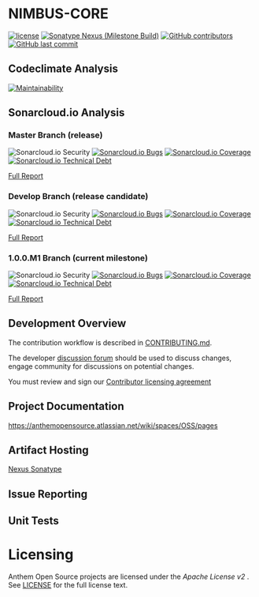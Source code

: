 
# NIMBUS-CORE
[![license](https://img.shields.io/github/license/openanthem/nimbus-core.svg?style=for-the-badge)]() 
[![Sonatype Nexus (Milestone Build)](https://img.shields.io/nexus/s/https/oss.sonatype.org/com.antheminc.oss/nimbus-core.svg?style=for-the-badge)](https://oss.sonatype.org/#nexus-search;quick~com.antheminc.oss)
[![GitHub contributors](https://img.shields.io/github/contributors/openanthem/nimbus-core.svg?style=for-the-badge)]()
[![GitHub last commit](https://img.shields.io/github/last-commit/openanthem/nimbus-core.svg?style=for-the-badge)]()

## Codeclimate Analysis

[![Maintainability](https://api.codeclimate.com/v1/badges/c6e5a784163a6ce69242/maintainability)](https://codeclimate.com/github/openanthem/nimbus-core/maintainability)

## Sonarcloud.io Analysis

### Master Branch (release)

![Sonarcloud.io Security](https://sonarcloud.io/api/project_badges/measure?project=openanthem%3Animbus-core-master&metric=security_rating&style=for-the-badge)
[![Sonarcloud.io Bugs](https://sonarcloud.io/api/project_badges/measure?project=openanthem%3Animbus-core-master&metric=bugs&style=for-the-badge)]() 
[![Sonarcloud.io Coverage](https://sonarcloud.io/api/project_badges/measure?project=openanthem%3Animbus-core-master&metric=coverage&style=for-the-badge)]() [![Sonarcloud.io Technical Debt](https://sonarcloud.io/api/project_badges/measure?project=openanthem%3Animbus-core-master&metric=sqale_index&style=for-the-badge)]() 

[Full Report](https://sonarcloud.io/dashboard?id=openanthem%3Animbus-core-master)

### Develop Branch (release candidate)

![Sonarcloud.io Security](https://sonarcloud.io/api/project_badges/measure?project=openanthem%3Animbus-core-develop&metric=security_rating&style=for-the-badge)
[![Sonarcloud.io Bugs](https://sonarcloud.io/api/project_badges/measure?project=openanthem%3Animbus-core-develop&metric=bugs&style=for-the-badge)]() 
[![Sonarcloud.io Coverage](https://sonarcloud.io/api/project_badges/measure?project=openanthem%3Animbus-core-develop&metric=coverage&style=for-the-badge)]() [![Sonarcloud.io Technical Debt](https://sonarcloud.io/api/project_badges/measure?project=openanthem%3Animbus-core-develop&metric=sqale_index&style=for-the-badge)]() 

[Full Report](https://sonarcloud.io/dashboard?id=openanthem%3Animbus-core-develop)

### 1.0.0.M1 Branch (current milestone)

![Sonarcloud.io Security](https://sonarcloud.io/api/project_badges/measure?project=openanthem%3Animbus-core-1.0.0.M1&metric=security_rating&style=for-the-badge)
[![Sonarcloud.io Bugs](https://sonarcloud.io/api/project_badges/measure?project=openanthem%3Animbus-core-1.0.0.M1&metric=bugs&style=for-the-badge)]() 
[![Sonarcloud.io Coverage](https://sonarcloud.io/api/project_badges/measure?project=openanthem%3Animbus-core-1.0.0.M1&metric=coverage&style=for-the-badge)]() [![Sonarcloud.io Technical Debt](https://sonarcloud.io/api/project_badges/measure?project=openanthem%3Animbus-core-1.0.0.M1&metric=sqale_index&style=for-the-badge)]() 

[Full Report](https://sonarcloud.io/dashboard?id=openanthem%3Animbus-core-1.0.0.M1)

Development Overview 
--------------------

The contribution workflow is described in [CONTRIBUTING.md](CONTRIBUTING.md).

The developer [discussion forum](http://discourse.oss.antheminc.com/)
should be used to discuss changes, engage community for discussions on potential changes.

You must review and sign our [Contributor licensing agreement](https://cla-oss.herokuapp.com/)

## Project Documentation
https://anthemopensource.atlassian.net/wiki/spaces/OSS/pages

## Artifact Hosting
[Nexus Sonatype](https://oss.sonatype.org/#nexus-search;quick~com.antheminc.oss)

## Issue Reporting

## Unit Tests

Licensing
=========
Anthem Open Source projects are licensed under the *Apache License v2* . See
[LICENSE](https://github.com/openanthem/oss-base/blob/master/LICENSE) for the full
license text.
